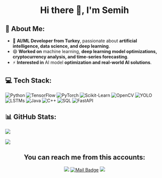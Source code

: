 <h1 align="center">Hi there 👋, I'm Semih</h1>

## 💫 About Me:
- 🔭 **AI/ML Developer from Turkey**, passionate about **artificial intelligence, data science, and deep learning**.  
- 😄 **Worked on** machine learning, **deep learning model optimizations, cryptocurrency analysis, and time-series forecasting**.  
- ⚡ **Interested in** AI model **optimization and real-world AI solutions**.  

## 💻 Tech Stack:
![Python](https://img.shields.io/badge/python-3670A0?style=for-the-badge&logo=python&logoColor=ffdd54) 
![TensorFlow](https://img.shields.io/badge/TensorFlow-%23FF6F00.svg?style=for-the-badge&logo=TensorFlow&logoColor=white) 
![PyTorch](https://img.shields.io/badge/PyTorch-%23EE4C2C.svg?style=for-the-badge&logo=PyTorch&logoColor=white) 
![Scikit-Learn](https://img.shields.io/badge/scikit_learn-%23F7931E.svg?style=for-the-badge&logo=scikit-learn&logoColor=white) 
![OpenCV](https://img.shields.io/badge/OpenCV-%23black.svg?style=for-the-badge&logo=opencv&logoColor=white) 
![YOLO](https://img.shields.io/badge/YOLO-%23black.svg?style=for-the-badge&logo=yolo&logoColor=white) 
![LSTMs](https://img.shields.io/badge/LSTM-%23FFD43B.svg?style=for-the-badge&logo=lstm&logoColor=white) 
![Java](https://img.shields.io/badge/java-%23ED8B00.svg?style=for-the-badge&logo=openjdk&logoColor=white) 
![C++](https://img.shields.io/badge/C++-%2300599C.svg?style=for-the-badge&logo=c%2B%2B&logoColor=white) 
![SQL](https://img.shields.io/badge/SQL-%2300599C.svg?style=for-the-badge&logo=sql&logoColor=white) 
![FastAPI](https://img.shields.io/badge/FastAPI-%23009688.svg?style=for-the-badge&logo=fastapi&logoColor=white) 

## 📊 GitHub Stats:
![](https://github-readme-stats.vercel.app/api/top-langs/?username=semihengin&theme=gruvbox&hide_border=false&include_all_commits=false&count_private=false&layout=compact)<br/><br/>
![](https://github-readme-streak-stats.herokuapp.com/?user=semihengin&theme=radical&hide_border=false)

<h2 align="center">You can reach me from this accounts:</h2>

<div align="center">

[![](https://img.shields.io/badge/linkedin-%230077B5.svg?&style=for-the-badge&logo=linkedin&logoColor=white)](https://www.linkedin.com/in/semihengin/)
[![Mail Badge](https://img.shields.io/badge/semihengin762@gmail.com-c14438?style=for-the-badge&logo=Gmail&logoColor=white&link=mailto:semihengin762@gmail.com)](mailto:semihengin762@gmail.com)
[![](https://img.shields.io/badge/Kaggle-%2301A5F5.svg?&style=for-the-badge&logo=kaggle&logoColor=white)](https://www.kaggle.com/semihengin)  

</div>

